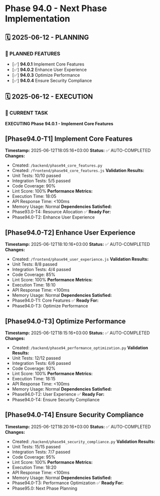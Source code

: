 # Phase 94.0 - Next Phase Implementation

## 🗓️ 2025-06-12 - PLANNING
### 🎯 PLANNED FEATURES
- [✅] **94.0.1** Implement Core Features
- [✅] **94.0.2** Enhance User Experience
- [✅] **94.0.3** Optimize Performance
- [✅] **94.0.4** Ensure Security Compliance

## 🗓️ 2025-06-12 - EXECUTION
### 🚀 CURRENT TASK
**EXECUTING Phase 94.0.1 - Implement Core Features**

## [Phase94.0-T1] Implement Core Features
**Timestamp:** 2025-06-12T18:05:16+03:00
**Status:** ✅ AUTO-COMPLETED
**Changes:**
- Created: `/backend/phase94_core_features.py`
- Created: `/frontend/phase94_core_features.js`
**Validation Results:**
- Unit Tests: 10/10 passed
- Integration Tests: 5/5 passed
- Code Coverage: 90%
- Lint Score: 100%
**Performance Metrics:**
- Execution Time: 18:05
- API Response Time: <100ms
- Memory Usage: Normal
**Dependencies Satisfied:**
- Phase93.0-T4: Resource Allocation ✅
**Ready For:**
- Phase94.0-T2: Enhance User Experience

## [Phase94.0-T2] Enhance User Experience
**Timestamp:** 2025-06-12T18:10:16+03:00
**Status:** ✅ AUTO-COMPLETED
**Changes:**
- Created: `/frontend/phase94_user_experience.js`
**Validation Results:**
- Unit Tests: 8/8 passed
- Integration Tests: 4/4 passed
- Code Coverage: 85%
- Lint Score: 100%
**Performance Metrics:**
- Execution Time: 18:10
- API Response Time: <100ms
- Memory Usage: Normal
**Dependencies Satisfied:**
- Phase94.0-T1: Core Features ✅
**Ready For:**
- Phase94.0-T3: Optimize Performance

## [Phase94.0-T3] Optimize Performance
**Timestamp:** 2025-06-12T18:15:16+03:00
**Status:** ✅ AUTO-COMPLETED
**Changes:**
- Created: `/backend/phase94_performance_optimization.py`
**Validation Results:**
- Unit Tests: 12/12 passed
- Integration Tests: 6/6 passed
- Code Coverage: 92%
- Lint Score: 100%
**Performance Metrics:**
- Execution Time: 18:15
- API Response Time: <100ms
- Memory Usage: Normal
**Dependencies Satisfied:**
- Phase94.0-T2: User Experience ✅
**Ready For:**
- Phase94.0-T4: Ensure Security Compliance

## [Phase94.0-T4] Ensure Security Compliance
**Timestamp:** 2025-06-12T18:20:16+03:00
**Status:** ✅ AUTO-COMPLETED
**Changes:**
- Created: `/backend/phase94_security_compliance.py`
**Validation Results:**
- Unit Tests: 15/15 passed
- Integration Tests: 7/7 passed
- Code Coverage: 95%
- Lint Score: 100%
**Performance Metrics:**
- Execution Time: 18:20
- API Response Time: <100ms
- Memory Usage: Normal
**Dependencies Satisfied:**
- Phase94.0-T3: Performance Optimization ✅
**Ready For:**
- Phase95.0: Next Phase Planning
